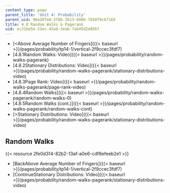 ```yaml
---
content_type: page
parent_title: 'Unit 4: Probability'
parent_uid: 90a207e8-2f8b-3b13-6906-7b58f9c6f169
title: 4.8 Random Walks & Pagerank
uid: ec31be5e-21ec-45ab-3eab-7ab45d2e85b7
---
```


*   [\<Above Average Number of Fingers]({{< baseurl >}}/pages/probability/tp14-1/vertical-2f9ccec3fdf7)
*   [4.8.1Random Walks: Video]({{< baseurl >}}/pages/probability/random-walks-pagerank)
*   [4.8.2Stationary Distributions: Video]({{< baseurl >}}/pages/probability/random-walks-pagerank/stationary-distributions-video)
*   [4.8.3Page Rank: Video]({{< baseurl >}}/pages/probability/random-walks-pagerank/page-rank-video)
*   [4.8.4Random Walks]({{< baseurl >}}/pages/probability/random-walks-pagerank/random-walks-0)
*   [4.8.5Random Walks (cont.)]({{< baseurl >}}/pages/probability/random-walks-pagerank/random-walks-cont)
*   [\>Stationary Distributions: Video]({{< baseurl >}}/pages/probability/random-walks-pagerank/stationary-distributions-video)

Random Walks
------------

{{< resource 2fe0d314-82b2-13af-a0e6-cdf8efeeb2e1 >}}

*   [BackAbove Average Number of Fingers]({{< baseurl >}}/pages/probability/tp14-1/vertical-2f9ccec3fdf7)
*   [ContinueStationary Distributions: Video]({{< baseurl >}}/pages/probability/random-walks-pagerank/stationary-distributions-video)